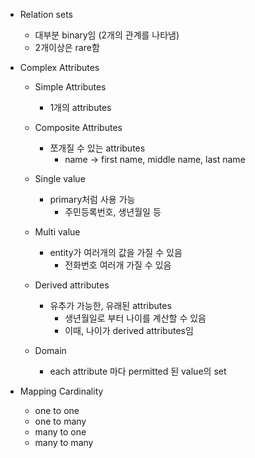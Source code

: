 - Relation sets
	- 대부분 binary임 (2개의 관계를 나타냄)
	- 2개이상은 rare함
- Complex Attributes
	- Simple Attributes
		- 1개의 attributes
	- Composite Attributes
		- 쪼개질 수 있는 attributes
			- name -> first name, middle name, last name
	
	- Single value
		- primary처럼 사용 가능
			- 주민등록번호, 생년월일 등
	- Multi value
		- entity가 여러개의 값을 가질 수 있음
			- 전화번호 여러개 가질 수 있음
	
	- Derived attributes
		- 유추가 가능한, 유래된 attributes
			- 생년월일로 부터 나이를 계산할 수 있음
			- 이때, 나이가 derived attributes임
	
	- Domain
		- each attribute 마다 permitted 된 value의 set

- Mapping Cardinality
	- one to one
	- one to many
	- many to one
	- many to many